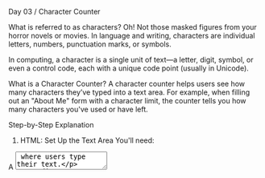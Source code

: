 Day 03 / Character Counter

What is referred to as characters?
Oh! Not those masked figures from your horror novels or movies.
In language and writing, characters are individual letters, numbers, punctuation marks, or symbols.

In computing, a character is a single unit of text—a letter, digit, symbol, or even a control code, each with a unique code point (usually in Unicode).

What is a Character Counter?
A character counter helps users see how many characters they’ve typed into a text area.
For example, when filling out an "About Me" form with a character limit, the counter tells you how many characters you've used or have left.

Step-by-Step Explanation
1. HTML: Set Up the Text Area
You'll need:

A <textarea> where users type their text.

A <div> or <p> tag to display the character count.

2. JavaScript: Add the Counter Logic
Here’s what to do:

First, declare two variables:

One for the text area.

One for the counter display.

javascript

const text = document.getElementById("text");
const counter = document.getElementById("counter");
Then, use addEventListener to listen for user input:


text.addEventListener("input", () => {
  counter.textContent = text.value.length;
});
Let's break it down:
addEventListener("input", ...): This tells the browser to do something whenever the user types (input) in the text area.

() => {...}: This is a short form of writing a function, also called an arrow function.

You could also write it like:


text.addEventListener("input", function() {
  // your code
});
Inside the function:

counter.textContent = text.value.length;
counter: The variable holding the display element.

textContent: A property used to change or get the text inside an HTML tag.

text.value: The actual text typed in the textarea.

.length: Gives the number of characters typed.

That’s it for Day 03!
DON'T JUST READ!!
try it out.
Test it once, twice, three times. Even more. until you truly understand and remember it.

Practice makes mastery.

See you on Day 4! 

